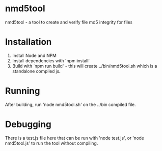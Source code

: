 nmd5tool
========

nmd5tool - a tool to create and verify file md5 integrity for files

Installation
============

1. Install Node and NPM
2. Install dependencies with 'npm install'
3. Build with 'npm run build' - this will create ../bin/nmd5tool.sh which is a standalone compiled js.

Running
=======

After building, run 'node nmd5tool.sh' on the ../bin compiled file.


Debugging
=========

There is a test.js file here that can be run with 'node test.js', or 'node nmd5tool.js' to run the tool without compiling.
